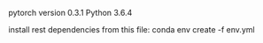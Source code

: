 pytorch version 0.3.1
Python 3.6.4

install rest dependencies from this file: conda env create -f env.yml



